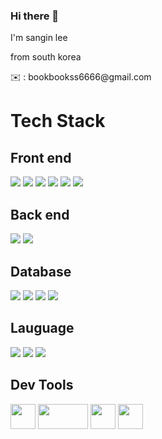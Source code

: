 ### Hi there 👋

<!--
**bookbookss6/bookbookss6** is a ✨ _special_ ✨ repository because its `README.md` (this file) appears on your GitHub profile.

Here are some ideas to get you started:

- 🔭 I’m currently working on ...
- 🌱 I’m currently learning ...
- 👯 I’m looking to collaborate on ...
- 🤔 I’m looking for help with ...
- 💬 Ask me about ...
- 📫 How to reach me: ...
- 😄 Pronouns: ...
- ⚡ Fun fact: ...
-->
<p>I'm sangin lee</p> 
<p>from south korea</p>

<p>✉️ : bookbookss6666@gmail.com</p>

<div class="tech-stack">
  <h1> Tech Stack</h1>
  <h2> Front end </h2>
  <img src="https://img.shields.io/badge/html5-E34F26?style=for-the-badge&logo=html5&logoColor=white"/>
  <img src="https://img.shields.io/badge/css-498efc?style=for-the-badge&logo=css3&logoColor=white"/>
  <img src="https://img.shields.io/badge/jsp-29a67c?style=for-the-badge&logo=jsp&logoColor=white"/>
  <img src="https://img.shields.io/badge/thymeleaf-1c7557?style=for-the-badge&logo=thymeleaf&logoColor=white"/>
  <img src="https://img.shields.io/badge/react-168aba?style=for-the-badge&logo=react&logoColor=white"/>
  <img src="https://img.shields.io/badge/vue-12610e?style=for-the-badge&logo=vue.js&logoColor=white"/>
  <br/>
  <h2> Back end </h2>
  <img src="https://img.shields.io/badge/spring-13a80c?style=for-the-badge&logo=spring&logoColor=white"/>
  <img src="https://img.shields.io/badge/springboot-12610e?style=for-the-badge&logo=springboot&logoColor=white"/>
  <h2> Database </h2>
  <img src="https://img.shields.io/badge/mysql-424fc2?style=for-the-badge&logo=mysql&logoColor=white"/>
  <img src="https://img.shields.io/badge/postgresql-348ce3?style=for-the-badge&logo=postgresql&logoColor=white"/>
  <img src="https://img.shields.io/badge/mybatis-8f4b24?style=for-the-badge&logo=mybatis&logoColor=white"/>
  <img src="https://img.shields.io/badge/hibernate-785948?style=for-the-badge&logo=hibernate&logoColor=white"/>
  <br/>
  <h2>Lauguage</h2>
  <img src="https://img.shields.io/badge/java-7a3526?style=for-the-badge&logo=java&logoColor=white"/>
  <img src="https://img.shields.io/badge/javascript-6d3fd9?style=for-the-badge&logo=javascript&logoColor=white"/>
  <img src="https://img.shields.io/badge/csharp-498efc?style=for-the-badge&logo=csharp&logoColor=white"/>
  <br/>
  <h2>Dev Tools</h2>
  <img src="https://github.com/bookbookss6/bookbookss6/assets/118971316/f056b036-b9a7-41c7-bcd2-6f2d44b18553" width="40px" height="40px"/>
  <img src="https://github.com/bookbookss6/bookbookss6/assets/118971316/82e5f5b5-9865-4995-9741-68b1efc30fef" width="80px" height="40px"/>
  <img src="https://github.com/bookbookss6/bookbookss6/assets/118971316/28cbeafb-058b-4845-952e-761379379b66" width="40px" height="40px"/>
  <img src="https://github.com/bookbookss6/bookbookss6/assets/118971316/9a2a8c8b-ef9e-475c-9919-f88b979d4526" width="40px" height="40px"/>

</div>

